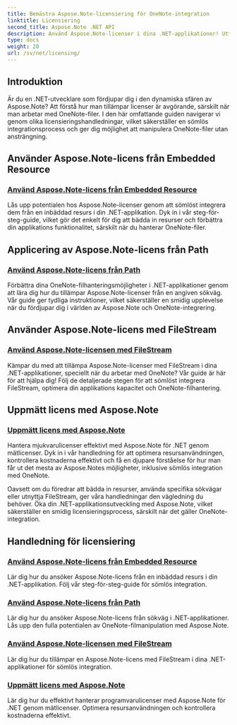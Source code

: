 ```yaml
---
title: Bemästra Aspose.Note-licensiering för OneNote-integration
linktitle: Licensiering
second_title: Aspose.Note .NET API
description: Använd Aspose.Note-licenser i dina .NET-applikationer! Utforska steg-för-steg-guider för att bädda in resurser med hjälp av sökvägar, FileStream och effektiv mätlicens.
type: docs
weight: 20
url: /sv/net/licensing/
---
```

## Introduktion

Är du en .NET-utvecklare som fördjupar dig i den dynamiska sfären av Aspose.Note? Att förstå hur man tillämpar licenser är avgörande, särskilt när man arbetar med OneNote-filer. I den här omfattande guiden navigerar vi genom olika licensieringshandledningar, vilket säkerställer en sömlös integrationsprocess och ger dig möjlighet att manipulera OneNote-filer utan ansträngning.

## Använder Aspose.Note-licens från Embedded Resource
### [Använd Aspose.Note-licens från Embedded Resource](./apply-license-embedded-resource/)

Lås upp potentialen hos Aspose.Note-licenser genom att sömlöst integrera dem från en inbäddad resurs i din .NET-applikation. Dyk in i vår steg-för-steg-guide, vilket gör det enkelt för dig att bädda in resurser och förbättra din applikations funktionalitet, särskilt när du hanterar OneNote-filer.

## Applicering av Aspose.Note-licens från Path
### [Använd Aspose.Note-licens från Path](./apply-license-from-path/)

Förbättra dina OneNote-filhanteringsmöjligheter i .NET-applikationer genom att lära dig hur du tillämpar Aspose.Note-licenser från en angiven sökväg. Vår guide ger tydliga instruktioner, vilket säkerställer en smidig upplevelse när du fördjupar dig i världen av Aspose.Note och OneNote-integrering.

## Använder Aspose.Note-licens med FileStream
### [Använd Aspose.Note-licensen med FileStream](./apply-license-using-filestream/)

Kämpar du med att tillämpa Aspose.Note-licenser med FileStream i dina .NET-applikationer, speciellt när du arbetar med OneNote? Vår guide är här för att hjälpa dig! Följ de detaljerade stegen för att sömlöst integrera FileStream, optimera din applikations kapacitet och OneNote-filhantering.

## Uppmätt licens med Aspose.Note
### [Uppmätt licens med Aspose.Note](./metered-licensing/)

Hantera mjukvarulicenser effektivt med Aspose.Note för .NET genom mätlicenser. Dyk in i vår handledning för att optimera resursanvändningen, kontrollera kostnaderna effektivt och få en djupare förståelse för hur man får ut det mesta av Aspose.Notes möjligheter, inklusive sömlös integration med OneNote.

Oavsett om du föredrar att bädda in resurser, använda specifika sökvägar eller utnyttja FileStream, ger våra handledningar den vägledning du behöver. Öka din .NET-applikationsutveckling med Aspose.Note, vilket säkerställer en smidig licensieringsprocess, särskilt när det gäller OneNote-integration.
## Handledning för licensiering
### [Använd Aspose.Note-licens från Embedded Resource](./apply-license-embedded-resource/)
Lär dig hur du ansöker Aspose.Note-licens från en inbäddad resurs i din .NET-applikation. Följ vår steg-för-steg-guide för sömlös integration.
### [Använd Aspose.Note-licens från Path](./apply-license-from-path/)
Lär dig hur du ansöker Aspose.Note-licens från sökväg i .NET-applikationer. Lås upp den fulla potentialen av OneNote-filmanipulation med Aspose.Note.
### [Använd Aspose.Note-licensen med FileStream](./apply-license-using-filestream/)
Lär dig hur du tillämpar en Aspose.Note-licens med FileStream i dina .NET-applikationer för sömlös integration.
### [Uppmätt licens med Aspose.Note](./metered-licensing/)
Lär dig hur du effektivt hanterar programvarulicenser med Aspose.Note för .NET genom mätlicenser. Optimera resursanvändningen och kontrollera kostnaderna effektivt.